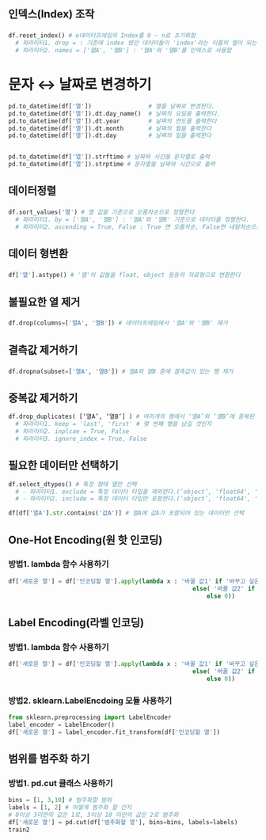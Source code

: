 ## 인덱스(Index) 조작
### 
```python
df.reset_index() # e데이터프레임의 Index를 0 ~ n로 초기화함
  # 파라미터1. drop = : 기존에 index 였던 데이터들이 'index'라는 이름의 열이 되는데, 이 열을 제거함 (True, False)
  # 파라미터2. names = ['엶A', '열B'] : '열A'와 '열B'를 인덱스로 사용함 
```


# 문자 ↔ 날짜로 변경하기
```python
pd.to_datetime(df['열'])                # 열을 날짜로 변경한다.
pd.to_datetime(df['열']).dt.day_name()  # 날짜의 요일을 출력한다.
pd.to_datetime(df['열']).dt.year        # 날짜의 연도를 출력한다
pd.to_datetime(df['열']).dt.month       # 날짜의 월을 출력한다
pd.to_datetime(df['열']).dt.day         # 날짜의 일을 출력한다


pd.to_datetime(df['열']).strftime # 날짜와 시간을 문자열로 출력
pd.to_datetime(df['열']).strptime # 문자열을 날짜와 시간으로 출력
```


## 데이터정렬
### 
```python
df.sort_values('열') # 열 값을 기준으로 오름차순으로 정렬한다
  # 파라미터1. by = ['열A', '열B'] : '열A'와 '열B' 기준으로 데이터를 정렬한다.
  # 파라미터2. ascending = True, False : True 면 오름차순, False면 내림차순으로 정렬
```

## 데이터 형변환
### 
```python
df['열'].astype() # '열'의 값들을 float, object 등등의 자료형으로 변환한다
```  


## 불필요한 열 제거
### 
```python
df.drop(columns=['열A', '열B']) # 데이터프레임에서 '열A'와 '열B' 제거
```


## 결측값 제거하기
### 
```python
df.dropna(subset=['열A', '열B']) # 열A와 열B 중에 결측값이 있는 행 제거
```

## 중복값 제거하기
```python
df.drop_duplicates( [‘열A’, ‘열B’] ) # 여러개의 행에서 ‘열A’와 ‘열B’에 중복된 값이 있을 경우 하나의 행만 남기고 제거
  # 파라미터1. keep = 'last', 'first' # 몇 번째 행을 남길 것인지
  # 파라미터2. inplcae = True, False
  # 파라미터3. ignore_index = True, False
```

## 필요한 데이터만 선택하기
```python
df.select_dtypes() # 특정 형태 열만 선택
  # - 파라미터1. exclude = 특정 데이터 타입을 제외한다.(‘object’, 'float64', 'int64, 'bool')
  # - 파라미터2. include = 특정 데이터 타입만 포함한다.(‘object’, 'float64', 'int64, 'bool')

df[df['열A'].str.contains('값A')] # 열A에 값A가 포함되어 있는 데이터만 선택
```

## One-Hot Encoding(원 핫 인코딩)
### 방법1. lambda 함수 사용하기

``` python
df['새로운 열'] = df['인코딩할 열'].apply(lambda x : '바꿀 값1' if '바꾸고 싶은 값1' in x
                                                    else( '바꿀 값2' if '바꾸고 싶은 값2' in x
                                                        else 0))

```

## Label Encoding(라벨 인코딩)
### 방법1. lambda 함수 사용하기
``` python
df['새로운 열'] = df['인코딩할 열'].apply(lambda x : '바꿀 값1' if '바꾸고 싶은 값1' in x
                                                    else( '바꿀 값2' if '바꾸고 싶은 값2' in x
                                                        else 0))
```

### 방법2. sklearn.LabelEncdoing 모듈 사용하기
```python
from sklearn.preprocessing import LabelEncoder
label_encoder = LabelEncoder()
df['새로운 열'] = label_encoder.fit_transform(df['인코딩할 열'])
```


## 범위를 범주화 하기
### 방법1. pd.cut 클래스 사용하기
```python
bins = [1, 3,10] # 범주화할 범위 
labels = [1, 2] # 어떻게 범주화 할 건지
# 0이상 3미만의 값은 1로, 3이상 10 미만의 값은 2로 범주화
df['새로운 열'] = pd.cut(df['범주화할 열'], bins=bins, labels=labels)
train2
```
